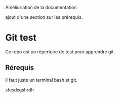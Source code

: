 Amélioriation de la documentation

ajout d'une section sur les prérequis.
# Git test
Ce repo est un répertoire de test pour apprendre git.

## Rérequis

Il faut juste un terminal bash et git.

sfesdxgshrdh



